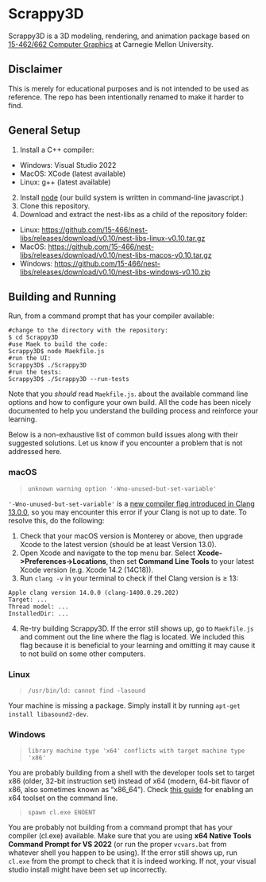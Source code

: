 # Scrappy3D

Scrappy3D is a 3D modeling, rendering, and animation package based on [15-462/662 Computer Graphics](http://15462.courses.cs.cmu.edu) at Carnegie Mellon University.

## Disclaimer

This is merely for educational purposes and is not intended to be used as reference. The repo has been intentionally renamed to make it harder to find.

## General Setup

1. Install a C++ compiler:
  - Windows: Visual Studio 2022
  - MacOS: XCode (latest available)
  - Linux: g++ (latest available)
2. Install [node](https://nodejs.org) (our build system is written in command-line javascript.)
3. Clone this repository.
4. Download and extract the nest-libs as a child of the repository folder:
  - Linux: https://github.com/15-466/nest-libs/releases/download/v0.10/nest-libs-linux-v0.10.tar.gz
  - MacOS: https://github.com/15-466/nest-libs/releases/download/v0.10/nest-libs-macos-v0.10.tar.gz
  - Windows: https://github.com/15-466/nest-libs/releases/download/v0.10/nest-libs-windows-v0.10.zip


## Building and Running

Run, from a command prompt that has your compiler available:
```
#change to the directory with the repository:
$ cd Scrappy3D
#use Maek to build the code:
Scrappy3D$ node Maekfile.js
#run the UI:
Scrappy3D$ ./Scrappy3D
#run the tests:
Scrappy3D$ ./Scrappy3D --run-tests
```
Note that you _should_ read `Maekfile.js`. about the available command line options and how to configure your own build. All the code has been nicely documented to help you understand the building process and reinforce your learning.

Below is a non-exhaustive list of common build issues along with their suggested solutions. Let us know if you encounter a problem that is not addressed here.

### macOS
> `unknown warning option '-Wno-unused-but-set-variable'`

`'-Wno-unused-but-set-variable'` is a [new compiler flag introduced in Clang 13.0.0](https://releases.llvm.org/13.0.0/tools/clang/docs/ReleaseNotes.html#new-compiler-flags), so you may encounter this error if your Clang is not up to date. To resolve this, do the following:

1. Check that your macOS version is Monterey or above, then upgrade Xcode to the latest version (should be at least Version 13.0).
2. Open Xcode and navigate to the top menu bar. Select **Xcode->Preferences->Locations**, then set **Command Line Tools** to your latest Xcode version (e.g. Xcode 14.2 (14C18)). 
3. Run `clang -v` in your terminal to check if thel Clang version is $\ge$ 13:
```
Apple clang version 14.0.0 (clang-1400.0.29.202)
Target: ...
Thread model: ...
InstalledDir: ...
```
4. Re-try building Scrappy3D. If the error still shows up, go to `Maekfile.js` and comment out the line where the flag is located. We included this flag because it is beneficial to your learning and omitting it may cause it to not build on some other computers.

### Linux
> `/usr/bin/ld: cannot find -lasound`

Your machine is missing a package. Simply install it by running `apt-get install libasound2-dev`.

### Windows
> `library machine type 'x64' conflicts with target machine type 'x86'`

You are probably building from a shell with the developer tools set to target x86 (older, 32-bit instruction set) instead of x64 (modern, 64-bit flavor of x86, also sometimes known as “x86_64”). Check [this guide](https://learn.microsoft.com/en-us/cpp/build/how-to-enable-a-64-bit-visual-cpp-toolset-on-the-command-line?view=msvc-170) for enabling an x64 toolset on the command line.

> `spawn cl.exe ENOENT`

You are probably not building from a command prompt that has your compiler (cl.exe) available. Make sure that you are using **x64 Native Tools Command Prompt for VS 2022** (or run the proper `vcvars.bat` from whatever shell you happen to be using). If the error still shows up, run `cl.exe` from the prompt to check that it is indeed working. If not, your visual studio install might have been set up incorrectly.

